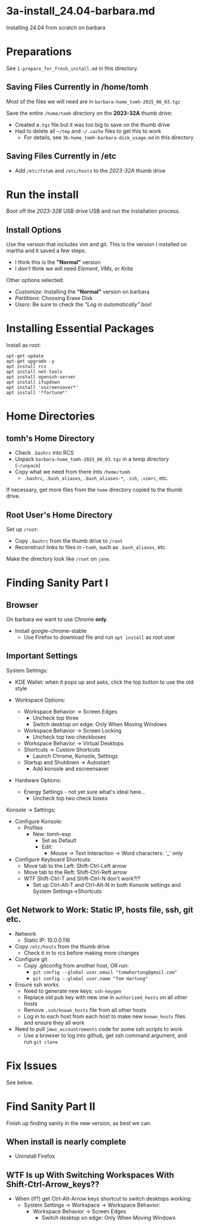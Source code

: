 
# 3a-install_24.04-barbara.md

Installing 24.04 from scratch on barbara


# Preparations

See `1-prepare_for_fresh_install.md` in this directory.

## Saving Files Currently in /home/tomh

Most of the files we will need are in `barbara-home_tomh-2025_06_03.tgz`

Save the entire `/home/tomh` directory on the **2023-32A** thumb drive:

- Created a`.tgz` file but it was too big to save on the thumb drive
- Had to delete all `~/tmp` and `~/.cache` files to get this to work
  - For details, see `3b-home_tomh-barbara-disk_usage.md` in this directory

## Saving Files Currently in /etc

- Add `/etc/fstab` and `/etc/hosts` to the *2023-32A* thumb drive


# Run the install

Boot off the *2023-32B* USB drive USB and run the installation process.

## Install Options

Use the version that includes vim and git.
This is the version I installed on martha and it saved a few steps.

- I think this is the **"Normal"** version
- I don't think we will need *Element*, *VMs*, or *Krita*

Other options selected:

- *Customize:* Installing the **"Normal"** version on barbara
- *Partitions:* Choosing Erase Disk
- *Users:* Be sure to check the *"Log in automatically"* box!


# Installing Essential Packages

Install as root:

```
apt-get update
apt-get upgrade -y
apt install rcs
apt install net-tools
apt install openssh-server
apt install ifupdown
apt install 'xscreensaver*'
apt install '*fortune*'
```


# Home Directories

## tomh's Home Directory

- Check `.bashrc` into RCS
- Unpack `barbara-home_tomh-2025_06_03.tgz` in a temp directory (`~/unpack`)
- Copy what we need from there into `/home/tomh`
  - `.bashrc`, `.bash_aliases`, `.bash_aliases-*`, `.ssh`, `.vimrc`, etc.

If necessary, get more files from the `home` directory copied to the thumb drive.

## Root User's Home Directory

Set up `/root`:

- Copy `.bashrc` from the thumb drive to `/root`
- Reconstruct links to files in `~tomh`, such as `.bash_aliases`, etc.

Make the directory look like `/root` on `jane`.


# Finding Sanity Part I

## Browser

On barbara we want to use Chrome **only**.

- Install google-chrome-stable
  - Use Firefox to download file and run `apt install` as root user

## Important Settings

System Settings:

- KDE Wallet: when it pops up and asks, click the top button to use the old style

- Workspace Options:
  - Workspace Behavior -> Screen Edges
    - Uncheck top three
    - Switch desktop on edge: Only When Moving Windows
  - Workspace Behavior -> Screen Locking
    - Uncheck top two checkboxes
  - Workspace Behavior -> Virtual Desktops
  - Shortcuts -> Custom Shortcuts
    - Launch Chrome, Konsole, Settings
  - Startup and Shutdown -> Autostart
    - Add konsole and xscreensaver

- Hardware Options:
  - Energy Settings - not yet sure what's ideal here...
    - Uncheck top two check boxes

Konsole -> Settings:

- Configure Konsole:
  - Profiles
    - New: tomh-exp
      - Set as Default
      - Edit:
        - Mouse -> Text Interaction -> Word characters: '_' only
- Configure Keyboard Shortcuts:
  - Move tab to the Left: Shift-Ctrl-Left arrow
  - Move tab to the Reft: Shift-Ctrl-Reft arrow
  - WTF Shift-Ctrl-T and Shift-Ctrl-N don't work?!?
    - Set up Ctrl-Alt-T and Ctrl-Alt-N in both Konsole settings and System Settings->Shortcuts

## Get Network to Work: Static IP, hosts file, ssh, git etc.

- Network
  - Static IP: 10.0.0.116
- Copy `/etc/hosts` from the thumb drive
  - Check it in to rcs before making more changes
- Configure git
  - Copy .gitconfig from another host, OR run:
    - `git config --global user.email "tomwhartung@gmail.com"`
    - `git config --global user.name "Tom Hartung"`
- Ensure ssh works
  - Need to generate new keys: `ssh-keygen`
  - Replace old pub key with new one in `authorized_hosts` on all other hosts
  - Remove `.ssh/known_hosts` file from all other hosts
  - Log in to each host from each host to make new `known_hosts` files and ensure they all work
- Need to pull `jmws_accountrements` code for some ssh scripts to work
  - Use a browser to log into github, get ssh command argument, and run `git clone`


# Fix Issues

See below.


# Find Sanity Part II

Finish up finding sanity in the new version, as best we can.

## When install is nearly complete

- Uninstall Firefox

## WTF Is up With Switching Workspaces With Shift-Ctrl-Arrow_keys??

- When (if?) get Ctrl-Alt-Arrow keys shortcut to switch desktops working:
  - System Settings -> Workspace -> Workspace Behavior:
    - Workspace Behavior -> Screen Edges
      - Switch desktop on edge: Only When Moving Windows

